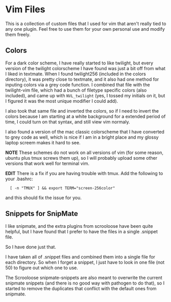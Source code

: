 Vim Files
=========

This is a collection of custom files that I used for vim that aren't really
tied to any one plugin.  Feel free to use them for your own personal use and
modify them freely.

Colors
------

For a dark color scheme, I have really started to like twilight, but every
version of the twilight colorscheme I have found was just a bit off from what I
liked in textmate.  When I found twilight256 (included in the colors
directory), it was pretty close to textmate, and it also had one method for
inputing colors via a grey code function.  I combined that file with the
twilight-vim file, which had a bunch of filetype specific colors (also
included), and came up with `NVL_twilight` (yes, I tossed my initials on it, but
I figured it was the most unique modifier I could add).

I also took that same file and inverted the colors, so if I need to invert the
colors because I am starting at a white background for a extended period of
time, I could turn on that syntax, and still view vim normaly.

I also found a version of the mac classic colorscheme that I have converted to
grey code as well, which is nice if I am in a bright place and my glossy laptop
screem makes it hard to see.

**NOTE** These schemes do not work on all versions of vim (for some reason,
ubuntu plus tmux screws them up), so I will probably upload some other versions
that work well for terminal vim.

**EDIT** There is a fix if you are having trouble with tmux.  Add the following
to your .bashrc:

```
  [ -n "TMUX" ] && export TERM="screen-256color"
```

and this should fix the issue for you.

Snippets for SnipMate
---------------------

I like snipmate, and the extra plugins from scrooloose have been quite helpful,
but I have found that I prefer to have the files in a single .snippet file.

So I have done just that.

I have taken all of .snippet files and combined them into a single file for
each directory.  So when I forget a snippet, I just have to look in one file
(not 50) to figure out which one to use.  

The Scrooloose snipmate-snippets are also meant to overwrite the current
snipmate snippets (and there is no good way with pathogen to do that), so I
started to remove the duplicates that conflict with the default ones from
snipmate.
